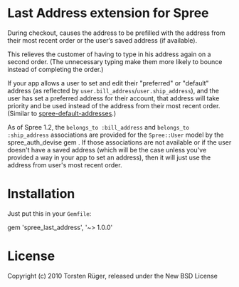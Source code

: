 Last Address extension for Spree
================================

During checkout, causes the address to be prefilled with the address from their most recent order or
the user’s saved address (if available).

This relieves the customer of having to type in his address again on a second order. (The
unnecessary typing make them more likely to bounce instead of completing the order.)

If your app allows a user to set and edit their "preferred" or "default" address (as reflected by
`user.bill_address`/`user.ship_address`), and the user has set a preferred address for their
account, that address will take priority and be used instead of the address from their most recent
order. (Similar to [spree-default-addresses](https://github.com/swistak/spree-default-addresses).)

As of Spree 1.2, the `belongs_to :bill_address` and `belongs_to :ship_address` associations are
provided for the `Spree::User` model by the spree_auth_devise gem .  If those associations are not
available or if the user doesn't have a saved address (which will be the case unless you've provided
a way in your app to set an address), then it will just use the address from user's most recent
order.

Installation
============

Just put this in your `Gemfile`:

gem 'spree_last_address', '~> 1.0.0'

License
=======

Copyright (c) 2010 Torsten Rüger, released under the New BSD License
